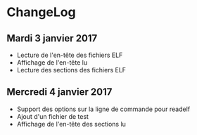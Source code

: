 # ChangeLog

## Mardi 3 janvier 2017
* Lecture de l'en-tête des fichiers ELF
* Affichage de l'en-tête lu
* Lecture des sections des fichiers ELF

## Mercredi 4 janvier 2017
* Support des options sur la ligne de commande pour readelf
* Ajout d'un fichier de test
* Affichage de l'en-tête des sections lu
